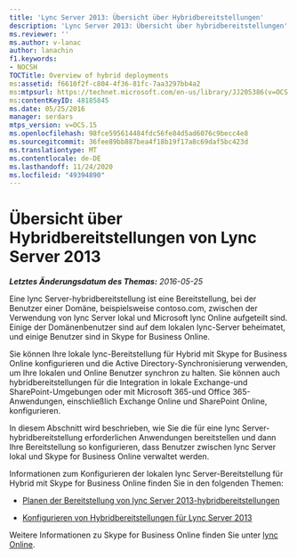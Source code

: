 ```yaml
---
title: 'Lync Server 2013: Übersicht über Hybridbereitstellungen'
description: 'Lync Server 2013: Übersicht über hybridbereitstellungen'
ms.reviewer: ''
ms.author: v-lanac
author: lanachin
f1.keywords:
- NOCSH
TOCTitle: Overview of hybrid deployments
ms:assetid: f6610f2f-c804-4f36-81fc-7aa3297bb4a2
ms:mtpsurl: https://technet.microsoft.com/en-us/library/JJ205386(v=OCS.15)
ms:contentKeyID: 48185845
ms.date: 05/25/2016
manager: serdars
mtps_version: v=OCS.15
ms.openlocfilehash: 98fce595614484fdc56fe84d5ad6076c9becc4e8
ms.sourcegitcommit: 36fee89bb887bea4f18b19f17a8c69daf5bc423d
ms.translationtype: MT
ms.contentlocale: de-DE
ms.lasthandoff: 11/24/2020
ms.locfileid: "49394890"
---
```

# <a name="overview-of-lync-server-2013-hybrid-deployments"></a>Übersicht über Hybridbereitstellungen von Lync Server 2013

<div data-xmlns="http://www.w3.org/1999/xhtml">

<div class="topic" data-xmlns="http://www.w3.org/1999/xhtml" data-msxsl="urn:schemas-microsoft-com:xslt" data-cs="https://msdn.microsoft.com/">

<div data-asp="https://msdn2.microsoft.com/asp">



</div>

<div id="mainSection">

<div id="mainBody">

<span> </span>

_**Letztes Änderungsdatum des Themas:** 2016-05-25_

Eine lync Server-hybridbereitstellung ist eine Bereitstellung, bei der Benutzer einer Domäne, beispielsweise contoso.com, zwischen der Verwendung von lync Server lokal und Microsoft lync Online aufgeteilt sind. Einige der Domänenbenutzer sind auf dem lokalen lync-Server beheimatet, und einige Benutzer sind in Skype for Business Online.

Sie können Ihre lokale lync-Bereitstellung für Hybrid mit Skype for Business Online konfigurieren und die Active Directory-Synchronisierung verwenden, um Ihre lokalen und Online Benutzer synchron zu halten. Sie können auch hybridbereitstellungen für die Integration in lokale Exchange-und SharePoint-Umgebungen oder mit Microsoft 365-und Office 365-Anwendungen, einschließlich Exchange Online und SharePoint Online, konfigurieren.

In diesem Abschnitt wird beschrieben, wie Sie die für eine lync Server-hybridbereitstellung erforderlichen Anwendungen bereitstellen und dann Ihre Bereitstellung so konfigurieren, dass Benutzer zwischen lync Server lokal und Skype for Business Online verwaltet werden.

Informationen zum Konfigurieren der lokalen lync Server-Bereitstellung für Hybrid mit Skype for Business Online finden Sie in den folgenden Themen:

  - [Planen der Bereitstellung von lync Server 2013-hybridbereitstellungen](lync-server-2013-planning-for-hybrid-deployments.md)

  - [Konfigurieren von Hybridbereitstellungen für Lync Server 2013](lync-server-2013-configuring-hybrid-deployments.md)

Weitere Informationen zu Skype for Business Online finden Sie unter [lync Online](https://go.microsoft.com/fwlink/p/?linkid=282396).

</div>

<span> </span>

</div>

</div>

</div>
